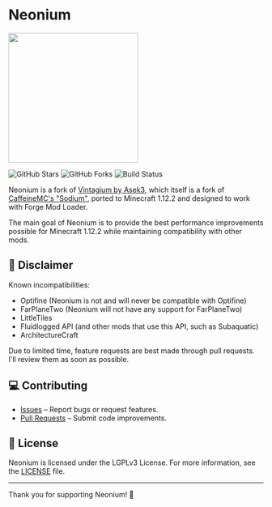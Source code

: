 # Neonium
<img src="https://raw.githubusercontent.com/NeoX2025Gaming/Neonium/refs/heads/master/src/main/resources/assets/neonium/logo.png" width="256">

![GitHub Stars](https://img.shields.io/github/stars/NeoX2025Gaming/Neonium?style=flat-square)
![GitHub Forks](https://img.shields.io/github/forks/NeoX2025Gaming/Neonium?style=flat-square)
![Build Status](https://img.shields.io/github/actions/workflow/status/NeoX2025Gaming/Neonium/build.yml?branch=master&style=flat-square)

Neonium is a fork of [Vintagium by Asek3](https://github.com/Asek3/sodium-1.12), which itself is a fork of [CaffeineMC's "Sodium"](https://github.com/CaffeineMC/sodium), ported to Minecraft 1.12.2 and designed to work with Forge Mod Loader.

The main goal of Neonium is to provide the best performance improvements possible for Minecraft 1.12.2 while maintaining compatibility with other mods.

## 📢 Disclaimer
Known incompatibilities:
- Optifine (Neonium is not and will never be compatible with Optifine)
- FarPlaneTwo (Neonium will not have any support for FarPlaneTwo)
- LittleTiles
- Fluidlogged API (and other mods that use this API, such as Subaquatic)
- ArchitectureCraft

Due to limited time, feature requests are best made through pull requests. I'll review them as soon as possible.

## 💻 Contributing

- [Issues](https://github.com/NeoX2025Gaming/Neonium/issues) – Report bugs or request features.
- [Pull Requests](https://github.com/NeoX2025Gaming/Neonium/pulls) – Submit code improvements.

## 📜 License
Neonium is licensed under the LGPLv3 License. For more information, see the [LICENSE](LICENSE) file.

---
Thank you for supporting Neonium! 💖
